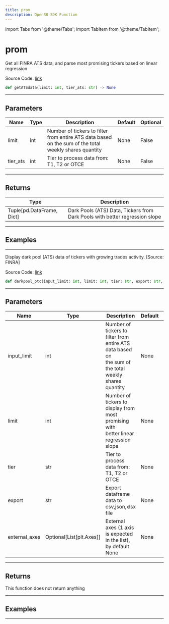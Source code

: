 ```yaml
---
title: prom
description: OpenBB SDK Function
---
```


import Tabs from '@theme/Tabs';
import TabItem from '@theme/TabItem';

# prom

<Tabs>
<TabItem value="model" label="Model" default>

Get all FINRA ATS data, and parse most promising tickers based on linear regression

Source Code: [link](https://github.com/OpenBB-finance/OpenBBTerminal/tree/main/openbb_terminal/stocks/dark_pool_shorts/finra_model.py#L214)

```python
def getATSdata(limit: int, tier_ats: str) -> None
```
---

## Parameters

| Name | Type | Description | Default | Optional |
| ---- | ---- | ----------- | ------- | -------- |
| limit | int | Number of tickers to filter from entire ATS data based on the sum of the total weekly shares quantity | None | False |
| tier_ats | int | Tier to process data from: T1, T2 or OTCE | None | False |

---

## Returns

| Type | Description |
| ---- | ----------- |
| Tuple[pd.DataFrame, Dict] | Dark Pools (ATS) Data, Tickers from Dark Pools with better regression slope |

---

## Examples

---



</TabItem>
<TabItem value="view" label="View">

Display dark pool (ATS) data of tickers with growing trades activity. [Source: FINRA]

Source Code: [link](https://github.com/OpenBB-finance/OpenBBTerminal/tree/main/openbb_terminal/stocks/dark_pool_shorts/finra_view.py#L188)

```python
def darkpool_otc(input_limit: int, limit: int, tier: str, export: str, external_axes: Optional[List[matplotlib.axes._axes.Axes]]) -> None
```
---

## Parameters

| Name | Type | Description | Default | Optional |
| ---- | ---- | ----------- | ------- | -------- |
| input_limit | int | Number of tickers to filter from entire ATS data based on<br/>the sum of the total weekly shares quantity | None | False |
| limit | int | Number of tickers to display from most promising with<br/>better linear regression slope | None | False |
| tier | str | Tier to process data from: T1, T2 or OTCE | None | False |
| export | str | Export dataframe data to csv,json,xlsx file | None | False |
| external_axes | Optional[List[plt.Axes]] | External axes (1 axis is expected in the list), by default None | None | True |

---

## Returns

This function does not return anything

---

## Examples

---



</TabItem>
</Tabs>